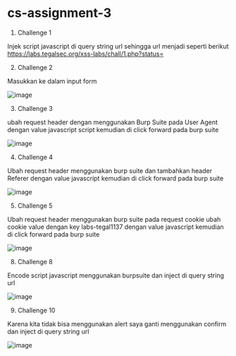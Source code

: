 # cs-assignment-3

1. Challenge 1

Injek script javascript <script>alert('test')</script> di query string url
sehingga url menjadi seperti berikut
https://labs.tegalsec.org/xss-labs/chall/1.php?status=<script>alert('test')</script>

2. Challenge 2

Masukkan ke dalam input form <script>alert('test')</script>

![image](https://user-images.githubusercontent.com/6330046/186650234-4f0471e5-2b80-4bd8-9bcf-f7462d48f240.png)

3. Challenge 3

ubah request header dengan menggunakan Burp Suite pada User Agent dengan value javascript script <script>alert('Test XSS User Agent')</script>
kemudian di click forward pada burp suite

![image](https://user-images.githubusercontent.com/6330046/186656688-7da561ff-5653-4767-9f67-f1b7d7f0e563.png)

4. Challenge 4

Ubah request header menggunakan burp suite dan tambahkan header Referer dengan value javascript <script>alert('Test XSS Referer')</script>
kemudian di click forward pada burp suite

![image](https://user-images.githubusercontent.com/6330046/186659416-bc216ccf-3c85-441c-a94b-268bba0b518f.png)

5. Challenge 5

Ubah request header menggunakan burp suite pada request cookie ubah cookie value dengan key labs-tegal1137 dengan value javascript <script>alert('Test XSS Referer')</script>
kemudian di click forward pada burp suite

![image](https://user-images.githubusercontent.com/6330046/186661297-a1ac612e-76aa-4573-81ce-d6a707c525fa.png)

8. Challenge 8

Encode script javascript menggunakan burpsuite dan inject di query string url

![image](https://user-images.githubusercontent.com/6330046/186692248-b5c06623-cfa2-4e9d-9d2e-290bd25ca446.png)

9. Challenge 10

Karena kita tidak bisa menggunakan alert saya ganti menggunakan confirm dan inject di query string url

![image](https://user-images.githubusercontent.com/6330046/186692702-161408eb-26e3-4dad-acea-706bbfdb47f4.png)










